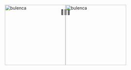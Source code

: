 <h3 align="center">🤫🤫🔥</h3>


<div style="display: flex; max-height: 100px; justify-content: center; align-items: center;
  ">
<img align="center" src="https://github-readme-stats.vercel.app/api/top-langs?username=bulenca&show_icons=true&locale=en&layout=compact" alt="bulenca" height="200px" width="200px" /> <img align="center" width="200px" height="200px" src="https://github-readme-streak-stats.herokuapp.com/?user=bulenca&" alt="bulenca" />
</div>
